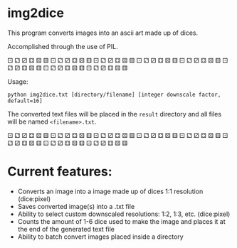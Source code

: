 # img2dice
This program converts images into an ascii art made up of dices.

Accomplished through the use of PIL.

⚀ ⚁ ⚂ ⚃ ⚄ ⚅ ⚀ ⚁ ⚂ ⚃ ⚄ ⚅ ⚀ ⚁ ⚂ ⚃ ⚄ ⚅ ⚀ ⚁ ⚂ ⚃ ⚄ ⚅ ⚀ ⚁ ⚂ ⚃ ⚄ ⚅ ⚀ ⚁ ⚂ ⚃ ⚄ ⚅ ⚀ ⚁ ⚂ ⚃ ⚄ ⚅ ⚀ ⚁ ⚂ ⚃ ⚄ ⚅

Usage:

`python img2dice.txt [directory/filename] [integer downscale factor, default=16]`

The converted text files will be placed in the `result` directory and all files will be named `<filename>.txt`.

⚀ ⚁ ⚂ ⚃ ⚄ ⚅ ⚀ ⚁ ⚂ ⚃ ⚄ ⚅ ⚀ ⚁ ⚂ ⚃ ⚄ ⚅ ⚀ ⚁ ⚂ ⚃ ⚄ ⚅ ⚀ ⚁ ⚂ ⚃ ⚄ ⚅ ⚀ ⚁ ⚂ ⚃ ⚄ ⚅ ⚀ ⚁ ⚂ ⚃ ⚄ ⚅ ⚀ ⚁ ⚂ ⚃ ⚄ ⚅

# Current features:
- Converts an image into a image made up of dices 1:1 resolution (dice:pixel)
- Saves converted image(s) into a .txt file
- Ability to select custom downscaled resolutions: 1:2, 1:3, etc. (dice:pixel)
- Counts the amount of 1-6 dice used to make the image and places it at the end of the generated text file
- Ability to batch convert images placed inside a directory

